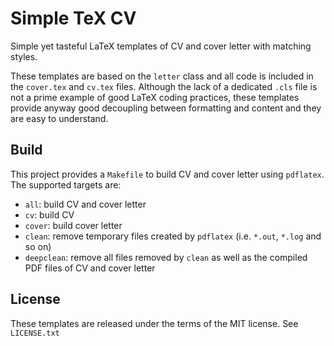 # Simple TeX CV
Simple yet tasteful LaTeX templates of CV and cover letter with matching styles.

These templates are based on the `letter` class and all code is included in the `cover.tex` and `cv.tex` files. Although the lack of a dedicated `.cls` file is not a prime example of good LaTeX coding practices, these templates provide anyway good decoupling between formatting and content and they are easy to understand.

## Build
This project provides a `Makefile` to build CV and cover letter using `pdflatex`. The supported targets are:

 * `all`: build CV and cover letter
 * `cv`: build CV
 * `cover`: build cover letter
 * `clean`: remove temporary files created by `pdflatex` (i.e. `*.out`, `*.log` and so on)
 * `deepclean`: remove all files removed by `clean` as well as the compiled PDF files of CV and cover letter

## License
These templates are released under the terms of the MIT license. See `LICENSE.txt`
